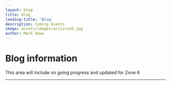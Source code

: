 ```yaml
---
layout: blog
title: Blog
landing-title: 'Blog'
description: Coming Events
image: assets/images/activism3.jpg
author: Mark Howe
---
```


# Blog information

This area will include on going progress and updated for Zone 6

---